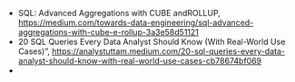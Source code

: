 

 - SQL: Advanced Aggregations with CUBE andROLLUP, https://medium.com/towards-data-engineering/sql-advanced-aggregations-with-cube-e-rollup-3a3e58d51121
 - 20 SQL Queries Every Data Analyst Should Know (With Real-World Use Cases)”, https://analystuttam.medium.com/20-sql-queries-every-data-analyst-should-know-with-real-world-use-cases-cb78674bf069
 - 
 
